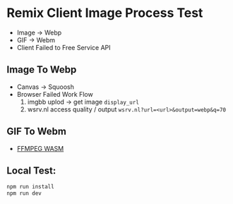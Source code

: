 # Remix Client Image Process Test

- Image -> Webp
- GIF -> Webm
- Client Failed to Free Service API


## Image To Webp
- Canvas -> Squoosh
- Browser Failed Work Flow
  1. imgbb uplod -> get image `display_url`
  2. wsrv.nl access quality / output `wsrv.nl?url=<url>&output=webp&q=70`


## GIF To Webm
- [FFMPEG WASM](https://ffmpegwasm.netlify.app/)


## Local Test:

```sh
npm run install
npm run dev
```
